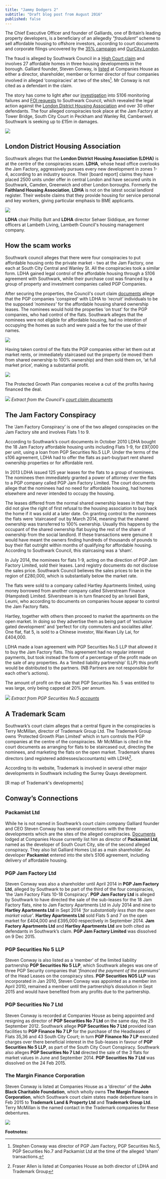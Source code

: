 ```yaml
---
title: "Jammy Dodgers 2"
subtitle: "Draft blog post from August 2016"
published: false
---
```

The Chief Executive Officer and founder of Galliards, one of Britain’s leading property developers, is a beneficiary of an allegedly _"fraudulent"_ scheme to sell affordable housing to offshore investors, according to court documents and corporate filings uncovered by the [35% campaign](http://35percent.org) and [OurCity.London](http://ourcity.london).

The fraud is alleged by Southwark Council in a [High Court claim](http://35percent.org/img/2016poc.pdf) and involves 27 affordable homes in three housing developments in the borough.  Galliard founder, Steven Conway, is [listed](https://beta.companieshouse.gov.uk/officers/p--y1bVdFV0XhrlVzfLKQoAhi0c/appointments) at Companies House as either a director, shareholder, member or former director of four companies involved in alleged ‘conspiracies’ at two of the sites[^1]. Mr Conway is not cited as a defendant in the claim. 

The story has come to light after our [investigation](http://35percent.org/2016-12-12-ombudsman-slams-southwark-for-no-s106-monitoring/) into S106 monitoring failures and [FOI requests](https://www.whatdotheyknow.com/request/hartleys_jam_factory_redevelopme) to Southwark Council, which revealed the legal action against the [London District Housing Association](http://www.londondha.com/) and over 30 other defendants. The four alleged conspiracies took place at the Jam Factory at Tower Bridge, South City Court in Peckham and Wanley Rd, Camberwell. Southwark is seeking up to £15m in damages.

![](http://35percent.org/img/courtclaim.png)

## London District Housing Association
Southwark alleges that the __London District Housing Association (LDHA)__ is at the centre of the conspiracies scam. __LDHA__, whose head office overlooks the Jam Factory, aggressively pursues every new development in zones 1-4, according to an industry source. Their [board report] claims they have placed 2500 units under offer in central London and have secured units in Southwark, Camden, Greenwich and other London boroughs. Formerly the __Faithland Housing Association__, __LDHA__ is not on the latest social landlord register. Their website claims that they provide housing for service personal and key workers, giving particular emphasis to BME applicants. 

![](/img/ldhascreenshot.png)

__LDHA__ chair Phillip Butt and __LDHA__ director Sehaer Siddique, are former officers at Lambeth Living, Lambeth Council's housing management company.

## How the scam works
Southwark council alleges that there were four conspiracies to put affordable housing onto the private market - two at the Jam Factory, one each at South City Central and Wanley St. All the conspiracies took a similar form. LDHA gained legal control of the affordable housing through a S106 agreement with Southwark, while their purchase cost was financed by a group of property and investment companies called PGP Companies.

After securing the properties, the Council's court claim [documents](http://35percent.org/img/2016poc.pdf) allege that the PGP companies 'conspired' with LDHA to _'recruit'_ individuals to be the supposed _'nominees'_ for the affordable housing shared ownership leases. The nominees would hold the properties 'on trust' for the PGP companies, who had control of the flats. Southwark alleges that the nominees were not eligible for affordable housing, had no intention of occupying the homes as such and were paid a fee for the use of their names.

![](/img/organogram.gif)

Having taken control of the flats the PGP companies either let them out at market rents, or immediately staircased out the property (ie moved them from shared ownership to 100% ownership) and then sold them on, ‘at full market price’, making a substantial profit.

![](/img/organogram2.png)

The Protected Growth Plan companies receive a cut of the profits having financed the deal. 

![](http://35percent.org/img/2016poc.png)
*Extract from the Council's [court claim documents](http://35percent.org/img/2016poc.pdf)*

## The Jam Factory Conspiracy
The ‘Jam Factory Conspiracy’ is one of the two alleged conspiracies on the Jam Factory site and involves Flats 1 to 9. 

According to Southwark’s court documents in October 2010 LDHA bought the 18 Jam Factory affordable housing units including Flats 1-9, for £97,000 per unit, using a loan from PGP Securities No.5 LLP. Under the terms of the s106 agreement, LDHA had to offer the flats as part-buy/part rent shared ownership properties or for affordable rent.

In 2013 LDHA issued 125 year leases for the flats to a group of nominees. The nominees then immediately granted a power of attorney over the flats to a PGP company called PGP Jam Factory Limited. The court documents allege that the nominees had no need for affordable housing, had homes elsewhere and never intended to occupy the housing.

The leases differed from the normal shared ownership leases in that they did not give the right of first refusal to the housing association to buy back the home if it was sold at a later date.
On granting control to the nominees the flats were ‘staircased’ out by March 2014, meaning that the shared ownership was transferred to 100% ownership. Usually this happens by the occupant of the shared ownership flat buying the rest of the share of ownership from the social landlord. If these transactions were genuine it would have meant the owners finding hundreds of thousands of pounds to buy their flat outright within months of qualifying for affordable housing. According to Southwark Council, this staircasing was a ‘sham’.

In July 2014, the nominees for flats 1-9, acting on the direction of PGP Jam Factory Limited, sold their leases. Land registry documents do not disclose the sales price. Southwark Council believes the sales prices to be in the region of £280,000, which is substantially below the market rate.

The flats were sold to a company called Hartley Apartments limited, using money borrowed from another company called Silverstream Finance (Hampsted) Limited. Silverstream is in turn financed by an Israeli Bank, Leumi, who according to documents on companies house appear to control the Jam Factory flats.

Hartley, together with others then proceed to market the apartments on the open market. In doing so they advertise them as being part of ‘exclusive gated development’ and ‘perfect for city commuters and socialites alike’. One flat, flat 5, is sold to a Chinese investor, Wai Kwan Lily Lai, for £404,000.

LDHA made a loan agreement with PGP Securities No.5 LLP that allowed it to buy the Jam Factory flats. This agreement had no regular interest payments, but took instead the form of a percentage of the profit made on the sale of any properties. As a ‘limited liability partnership’ (LLP) this profit would be distributed to the partners. (NB Partners are not responsible for each other’s actions).

The amount of profit on the sale that PGP Securities No. 5 was entitled to was large, only being capped at 20% per annum.

![](http://35percent.org/img/mortgageadvances.png)
*Extract from PGP Securities No.5 [accounts](https://beta.companieshouse.gov.uk/company/OC351956/filing-history/MzA0NDg4NDY5NGFkaXF6a2N4/document?format=pdf&download=0)*

## A Trademark Scam
Southwark’s court claim alleges that a central figure in the conspiracies is Terry McMillan, director of Trademark Group Ltd. The Trademark Group owns ‘Protected Growth Plan Limited’ which in turn controls the PGP companies at the centre of the conspiracies. Mr McMillan is cited in the court documents as arranging for flats to be staircased out, directing the nominees, and marketing the flats on the open market. Trademark shares directors (and registered addresses/accountants) with LDHA[^2].

According to its website, Trademark is involved in several other major developments in Southwark including the Surrey Quays development. 

[R map of Trademark's developments]

## Conway’s Connections
### Packamist Ltd
While he is not named in Southwark’s court claim company Galliard founder and CEO Steven Conway has several connections with the three developments which are the sites of the alleged conspiracies. [Documents](https://beta.companieshouse.gov.uk/company/02850256/filing-history/MzE0NjI1NzcwOGFkaXF6a2N4/document?format=pdf&download=0) lodged at Companies House currently list him as director of __Packamist Ltd__, named as the developer of South Court City, site of the second alleged conspiracy. They also list Galliard Homes Ltd as a main shareholder. As developer __Packamist__ entered into the site’s S106 agreement, including delivery of affordable housing.

### PGP Jam Factory Ltd
Steven Conway was also a shareholder until April 2014 in __PGP Jam Factory Ltd__, alleged by Southwark to be part of the third of the four conspiracies, ‘the ‘Jam Factory Flats 10-18 Conspiracy’.
__PGP Jam Factory Ltd__ is alleged by Southwark to have directed the sale of the sub-leases for the 18 Jam Factory flats, nine to Jam Factory Apartments Ltd in July 2014 and nine to __Hartley Apartments Ltd__ in Sept 2014 _‘for substantially less than the open market value’_. __Hartley Apartments Ltd__ sold Flats 5 and 7 on the open market for £404,000 and £395,000 respectively in September 2014. __Jam Factory Apartments Ltd__ and __Hartley Apartments Ltd__ are both cited as defendants in Southwark’s claim. __PGP Jam Factory Limited__ was dissolved on 9 Dec 2015.

### PGP Securities No 5 LLP
Steven Conway is also listed as a ‘member’ of the limited liability partnership __PGP Securities No 5 LLP__, which Southwark alleges was one of three PGP Security companies that _‘financed the payment of the premiums’_ of the Head Leases on the conspiracy sites. __PGP Securities NO5 LLP__ was incorporated in Jan 2010, Steven Conway was appointed as a member inn April 2010, remained a member until the partnership’s dissolution in Sept 2015 and would have benefited from any profits due to the partnership.

### PGP Securities No 7 Ltd
Steven Conway is recorded at Companies House as being appointed and resigning as director of __PGP Securities No 7 Ltd__ on the same day, the 25 September 2012.
Southwark allege __PGP Securities No 7 Ltd__ provided loan facilities to __PGP Finance No 7 LP__ for the purchase of the Headleases of Flats 35,36 and 43 South City Court; in turn __PGP Finance No 7 LP__  executed charges over there beneficial interest in the Sub-leases in favour of __PGP Securities No 5 LLP__, as part of the South City Court Conspiracy. Southwark also alleges __PGP Securities No 7 Ltd__ directed the sale of the 3 flats for market values in June and September 2014. __PGP Securities No 7 Ltd__ was dissolved on the 24 Feb 2015.

### The Margin Finance Corporation
Steven Conway is listed at Companies House as a ‘director’ of the __John Black Charitable Foundation__, which wholly owns __The Margin Finance Corporation__, which Southwark court claim states made debenture loans in Feb 2015 to __Trademark Land & Property Ltd__ and __Trademark Group Ltd__.  Terry McMillan is the named contact in the Trademark companies for these debentures.

![](/img/organogrammarginfinance.png)

__Footnotes:__
[^1]: Stephen Conway was director of PGP Jam Factory, PGP Securities No.5, PGP Securities No.7 and Packamist Ltd at the time of the alleged 'sham' transactions.

[^2]: Fraser Allen is listed at Companies House as both director of LDHA and Trademark Group
